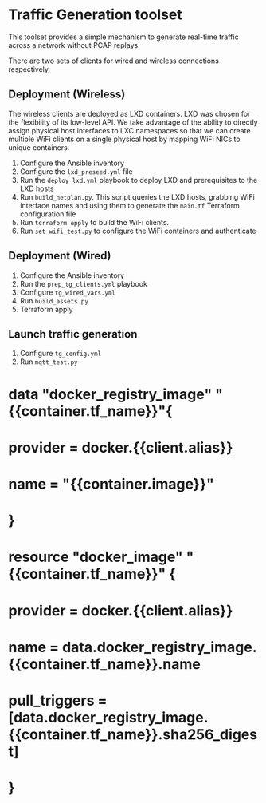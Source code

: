 # Traffic Generation toolset

This toolset provides a simple mechanism to generate real-time traffic across a network without PCAP replays.

There are two sets of clients for wired and wireless connections respectively.

## Deployment (Wireless)

The wireless clients are deployed as LXD containers. LXD was chosen for the flexibility of its low-level API. We take advantage of the ability to directly assign physical host interfaces to LXC namespaces so that we can create multiple WiFi clients on a single physical host by mapping WiFi NICs to unique containers.

1. Configure the Ansible inventory 
2. Configure the `lxd_preseed.yml` file
3. Run the `deploy_lxd.yml` playbook to deploy LXD and prerequisites to the LXD hosts
4. Run `build_netplan.py`. This script queries the LXD hosts, grabbing WiFi interface names and using them to generate the `main.tf` Terraform configuration file
5. Run `terraform apply` to build the WiFi clients.
6. Run `set_wifi_test.py` to configure the WiFi containers and authenticate

## Deployment (Wired)

1. Configure the Ansible inventory
2. Run the `prep_tg_clients.yml` playbook
3. Configure `tg_wired_vars.yml`
4. Run `build_assets.py`
5. Terraform apply

## Launch traffic generation

1. Configure `tg_config.yml`
2. Run `mqtt_test.py`




# data "docker_registry_image" "{{container.tf_name}}"{
#     provider = docker.{{client.alias}}
#     name = "{{container.image}}"
# }

# resource "docker_image" "{{container.tf_name}}" {
#     provider = docker.{{client.alias}}
#     name = data.docker_registry_image.{{container.tf_name}}.name
#     pull_triggers = [data.docker_registry_image.{{container.tf_name}}.sha256_digest]
# }